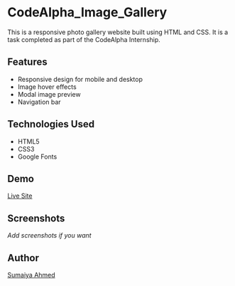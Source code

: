 # CodeAlpha_Image_Gallery
This is a responsive photo gallery website built using HTML and CSS. It is a task completed as part of the CodeAlpha Internship.

## Features
- Responsive design for mobile and desktop
- Image hover effects
- Modal image preview
- Navigation bar

## Technologies Used
- HTML5
- CSS3
- Google Fonts

## Demo
[Live Site]()

## Screenshots
_Add screenshots if you want_

## Author
[Sumaiya Ahmed](https://github.com/Sumaiyaa98)
